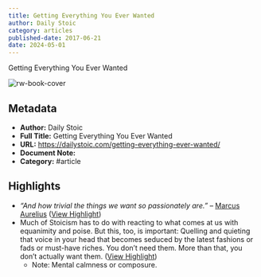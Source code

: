 ```yaml
---
title: Getting Everything You Ever Wanted
author: Daily Stoic
category: articles
published-date: 2017-06-21
date: 2024-05-01
---
```

Getting Everything You Ever Wanted

![rw-book-cover](https://dailystoic.com/wp-content/uploads/2017/04/daily-stoic-header-2-min.png)

## Metadata
- **Author:** Daily Stoic
- **Full Title:** Getting Everything You Ever Wanted
- **URL:** https://dailystoic.com/getting-everything-ever-wanted/
- **Document Note:** 
- **Category:** #article

## Highlights
- *“And how trivial the things we want so passionately are.”* – [Marcus Aurelius](http://dailystoic.com/marcus-aurelius) ([View Highlight](https://read.readwise.io/read/01he02mdjt5y1jv3n9ed25h21s))
- Much of Stoicism has to do with reacting to what comes at us with equanimity and poise. But this, too, is important: Quelling and quieting that voice in your head that becomes seduced by the latest fashions or fads or must-have riches. You don’t need them. More than that, you don’t actually want them. ([View Highlight](https://read.readwise.io/read/01he02tnrjqw2zhdt01cyzwr8t))
    - Note: Mental calmness or composure.
